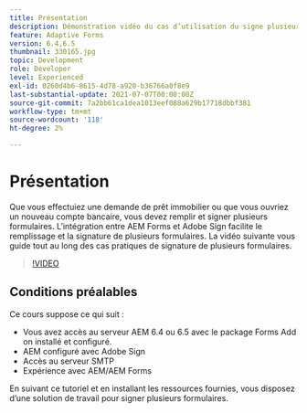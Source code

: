 ```yaml
---
title: Présentation
description: Démonstration vidéo du cas d’utilisation du signe plusieurs formulaires
feature: Adaptive Forms
version: 6.4,6.5
thumbnail: 330165.jpg
topic: Development
role: Developer
level: Experienced
exl-id: 0260d4b6-8615-4d78-a920-b36766a0f8e9
last-substantial-update: 2021-07-07T00:00:00Z
source-git-commit: 7a2bb61ca1dea1013eef088a629b17718dbbf381
workflow-type: tm+mt
source-wordcount: '118'
ht-degree: 2%

---
```


# Présentation 

Que vous effectuiez une demande de prêt immobilier ou que vous ouvriez un nouveau compte bancaire, vous devez remplir et signer plusieurs formulaires. L’intégration entre AEM Forms et Adobe Sign facilite le remplissage et la signature de plusieurs formulaires.
La vidéo suivante vous guide tout au long des cas pratiques de signature de plusieurs formulaires.

>[!VIDEO](https://video.tv.adobe.com/v/330165?quality=9&learn=on)

## Conditions préalables

Ce cours suppose ce qui suit :

* Vous avez accès au serveur AEM 6.4 ou 6.5 avec le package Forms Add on installé et configuré.
* AEM configuré avec Adobe Sign
* Accès au serveur SMTP
* Expérience avec AEM/AEM Forms

En suivant ce tutoriel et en installant les ressources fournies, vous disposez d’une solution de travail pour signer plusieurs formulaires.
